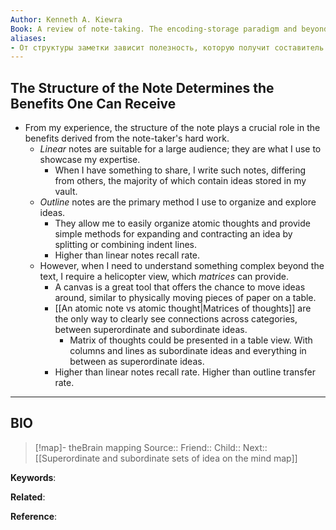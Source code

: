 ```yaml
---
Author: Kenneth A. Kiewra
Book: A review of note-taking. The encoding-storage paradigm and beyond
aliases:
- От структуры заметки зависит полезность, которую получит составитель
---
```

## The Structure of the Note Determines the Benefits One Can Receive

- From my experience, the structure of the note plays a crucial role in the benefits derived from the note-taker's hard work.
    - _Linear_ notes are suitable for a large audience; they are what I use to showcase my expertise.
        - When I have something to share, I write such notes, differing from others, the majority of which contain ideas stored in my vault.
    - _Outline_ notes are the primary method I use to organize and explore ideas.
        - They allow me to easily organize atomic thoughts and provide simple methods for expanding and contracting an idea by splitting or combining indent lines.
        - Higher than linear notes recall rate.
    - However, when I need to understand something complex beyond the text, I require a helicopter view, which _matrices_ can provide.
        - A canvas is a great tool that offers the chance to move ideas around, similar to physically moving pieces of paper on a table.
        - [[An atomic note vs atomic thought|Matrices of thoughts]] are the only way to clearly see connections across categories, between superordinate and subordinate ideas.
            - Matrix of thoughts could be presented in a table view. With columns and lines as subordinate ideas and everything in between as superordinate ideas.
        - Higher than linear notes recall rate. Higher than outline transfer rate.

***
## BIO
> [!map]- theBrain mapping
> Source::
> Friend::
> Child::
> Next:: [[Superordinate and subordinate sets of idea on the mind map]]

**Keywords**:

**Related**:

**Reference**: 